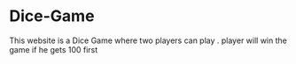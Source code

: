 # Dice-Game
This website is a Dice Game where two players can play . player will win the game if he gets 100 first
